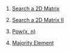 1) [Search a 2D Matrix](https://leetcode.com/problems/search-a-2d-matrix/)

2) [Search a 2D Matrix II](https://leetcode.com/problems/search-a-2d-matrix-ii/)

3) [Pow(x, n)](https://leetcode.com/problems/powx-n/)

4) [Majority Element](https://leetcode.com/problems/majority-element/)
